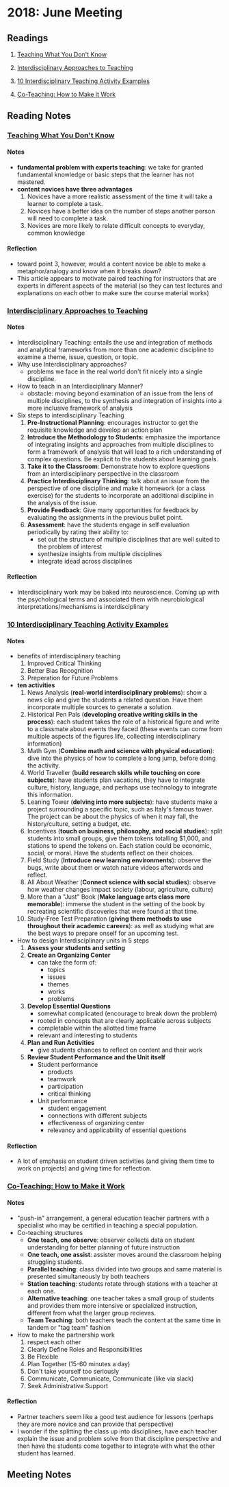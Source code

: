 ---
---
# 2018: June Meeting

## Readings
1. [Teaching What You Don't Know][1]

2. [Interdisciplinary Approaches to Teaching][2]

3. [10 Interdisciplinary Teaching Activity Examples][3]

4. [Co-Teaching: How to Make it Work][4]

## Reading Notes

### [Teaching What You Don't Know][1]
#### Notes
- **fundamental problem with experts teaching**: we take for granted fundamental knowledge or basic steps that the learner has not mastered.
- **content novices have three advantages**
    1. Novices have a more realistic assessment of the time it will take a learner to complete a task.
    2. Novices have a better idea on the number of steps another person will need to complete a task.
    3. Novices are more likely to relate difficult concepts to everyday, common knowledge
#### Reflection
- toward point 3, however, would a content novice be able to make a metaphor/analogy and know when it breaks down?
- This article appears to motivate paired teaching for instructors that are experts in different aspects of the material (so they can test lectures and explanations on each other to make sure the course material works)

### [Interdisciplinary Approaches to Teaching][2]
#### Notes
- Interdisciplinary Teaching: entails the use and integration of methods and analytical frameworks from more than one academic discipline to examine a theme, issue, question, or topic.
- Why use Interdisciplinary approaches?
    - problems we face in the real world don't fit nicely into a single discipline.
- How to teach in an Interdisciplinary Manner?
    - obstacle: moving beyond examination of an issue from the lens of multiple disciplines, to the synthesis and integration of insights into a more inclusive framework of analysis
- Six steps to interdisciplinary Teaching
    1. **Pre-Instructional Planning**: encourages instructor to get the requisite knowledge and develop an action plan
    2. **Introduce the Methodology to Students**: emphasize the importance of integrating insights and approaches from multiple disciplines to form a framework of analysis that will lead to a rich understanding of complex questions. Be explicit to the students about learning goals.
    3. **Take it to the Classroom**: Demonstrate how to explore questions from an interdisciplinary perspective in the classroom
    4. **Practice Interdisciplinary Thinking**: talk about an issue from the perspective of one discipline and make it homework (or a class exercise) for the students to incorporate an additional discipline in the analysis of the issue.
    5. **Provide Feedback**: Give many opportunities for feedback by evaluating the assignments in the previous bullet point.
    6. **Assessment**: have the students engage in self evaluation periodically by rating their ability to:
        - set out the structure of multiple disciplines that are well suited to the problem of interest
        - synthesize insights from multiple disciplines
        - integrate idead across disciplines
#### Reflection
- Interdisciplinary work may be baked into neuroscience. Coming up with the psychological terms and associated them with neurobiological interpretations/mechanisms is interdisciplinary

### [10 Interdisciplinary Teaching Activity Examples][3]
#### Notes
- benefits of interdisciplinary teaching
    1. Improved Critical Thinking
    2. Better Bias Recognition
    3. Preperation for Future Problems
- **ten activities**
    1. News Analysis (**real-world interdisciplinary problems**): show a news clip and give the students a related question. Have them incorporate multiple sources to generate a solution.
    2. Historical Pen Pals (**developing creative writing skills in the process**): each student takes the role of a historical figure and write to a classmate about events they faced (these events can come from multiple aspects of the figures life, collecting interdisciplinary information)
    3. Math Gym (**Combine math and science with physical education**): dive into the physics of how to complete a long jump, before doing the activity.
    4. World Traveller (**build research skills while touching on core subjects**): have students plan vacations, they have to integrate culture, history, language, and perhaps use technology to integrate this information.
    5. Leaning Tower (**delving into more subjects**): have students make a project surrounding a specific topic, such as Italy's famous tower. The project can be about the physics of when it may fall, the history/culture, setting a budget, etc.
    6. Incentives (**touch on business, philosophy, and social studies**): split students into small groups, give them tokens totalling $1,000, and stations to spend the tokens on. Each station could be economic, social, or moral. Have the students reflect on their choices.
    7. Field Study (**Introduce new learning environments**): observe the bugs, write about them or watch nature videos afterwords and reflect.
    8. All About Weather (**Connect science with social studies**): observe how weather changes impact society (labour, agriculture, culture)
    9. More than a "Just" Book (**Make language arts class more memorable**): immerse the student in the setting of the book by recreating scientific discoveries that were found at that time.
    10. Study-Free Test Preparation (**giving them methods to use throughout their academic careers**): as well as studying what are the best ways to prepare onself for an upcoming test.
- How to design Interdisciplinary units in 5 steps
    1. **Assess your students and setting**
    2. **Create an Organizing Center**
        - can take the form of:
            - topics
            - issues
            - themes
            - works
            - problems
    3. **Develop Essential Questions**
        - somewhat complicated (encourage to break down the problem)
        - rooted in concepts that are clearly applicable across subjects
        - completable within the allotted time frame
        - relevant and interesting to students
    4. **Plan and Run Activities**
        - give students chances to reflect on content and their work
    5. **Review Student Performance and the Unit itself**
        - Student performance
            - products
            - teamwork
            - participation
            - critical thinking
        - Unit performance
            - student engagement
            - connections with different subjects
            - effectiveness of organizing center
            - relevancy and applicability of essential questions
#### Reflection
- A lot of emphasis on student driven activities (and giving them time to work on projects) and giving time for reflection.

### [Co-Teaching: How to Make it Work][4]
#### Notes
- "push-in" arrangement, a general education teacher partners with a specialist who may be certified in teaching a special population.
- Co-teaching structures
    - **One teach, one observe**: observer collects data on student understanding for better planning of future instruction
    - **One teach, one assist**: assister moves around the classroom helping struggling students.
    - **Parallel teaching**: class divided into two groups and same material is presented simultaneously by both teachers
    - **Station teaching**: students rotate through stations with a teacher at each one.
    - **Alternative teaching**: one teacher takes a small group of students and provides them more intensive or specialized instruction, different from what the larger group recieves.
    - **Team Teaching**: both teachers teach the content at the same time in tandem or "tag team" fashion
- How to make the partnership work
    1. respect each other
    2. Clearly Define Roles and Responsibilities
    3. Be Flexible
    4. Plan Together (15-60 minutes a day)
    5. Don't take yourself too seriously
    6. Communicate, Communicate, Communicate (like via slack)
    7. Seek Administrative Support
#### Reflection
- Partner teachers seem like a good test audience for lessons (perhaps they are more novice and can provide that perspective)
- I wonder if the splitting the class up into disciplines, have each teacher explain the issue and problem solve from that discipline perspective and then have the students come together to integrate with what the other student has learned.

## Meeting Notes








[1]: https://www.chronicle.com/article/Teaching-What-You-Dont-Know/135180
[2]: https://serc.carleton.edu/sp/library/interdisciplinary/index.html
[3]: https://www.prodigygame.com/blog/interdisciplinary-teaching-activities-examples/
[4]: https://www.cultofpedagogy.com/co-teaching-push-in/

